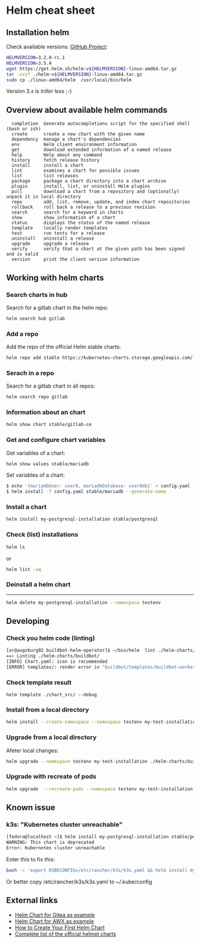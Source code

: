 Helm cheat sheet
================

Installation helm
-----------------

Check available versions: [GitHub Project](https://github.com/helm/helm/releases):

```bash
HELMVERSION=3.2.0-rc.1
HELMVERSION=3.5.4
wget https://get.helm.sh/helm-v${HELMVERSION}-linux-amd64.tar.gz
tar -xvzf ./helm-v${HELMVERSION}-linux-amd64.tar.gz
sudo cp ./linux-amd64/helm  /usr/local/bin/helm
```
Version 3.x is *triller less* ;-)


Overview about available helm commands
--------------------------------------

```
  completion  Generate autocompletions script for the specified shell (bash or zsh)
  create      create a new chart with the given name
  dependency  manage a chart's dependencies
  env         Helm client environment information
  get         download extended information of a named release
  help        Help about any command
  history     fetch release history
  install     install a chart
  lint        examines a chart for possible issues
  list        list releases
  package     package a chart directory into a chart archive
  plugin      install, list, or uninstall Helm plugins
  pull        download a chart from a repository and (optionally) unpack it in local directory
  repo        add, list, remove, update, and index chart repositories
  rollback    roll back a release to a previous revision
  search      search for a keyword in charts
  show        show information of a chart
  status      displays the status of the named release
  template    locally render templates
  test        run tests for a release
  uninstall   uninstall a release
  upgrade     upgrade a release
  verify      verify that a chart at the given path has been signed and is valid
  version     print the client version information

```

Working with helm charts
------------------------

### Search charts in hub ###

Search for a gitlab chart in the helm repo:

```bash
helm search hub gitlab
```

### Add a repo ###

Add the repo of the official Helm stable charts:

```bash
helm repo add stable https://kubernetes-charts.storage.googleapis.com/
```

### Serach in a repo ###

Search for a gitlab chart in all repos:

```bash
helm search repo gitlab
```

### Information about an chart ###

```bash
helm show chart stable/gitlab-ce
```

### Get and configure chart variables ###

Get variables of a chart:

```bash
helm show values stable/mariadb
```

Set variables of a chart:

```bash
$ echo '{mariadbUser: user0, mariadbDatabase: user0db}' > config.yaml
$ helm install -f config.yaml stable/mariadb --generate-name
```


### Install a chart ###

```bash
helm install my-postgresql-installation stable/postgresql
```

### Check (list) installations ###

```bash
helm ls
```

or

```bash
helm list -aq
```

### Deinstall a helm chart ###
----------------------

```bash
helm delete my-postgresql-installation --namespace testenv
```

Developing
----------

### Check you helm code (linting) ###

```bash
[or@augsburg02 buildbot-helm-operator]$ ~/bin/helm  lint ./helm-charts/buildbot/ --strict
==> Linting ./helm-charts/buildbot/
[INFO] Chart.yaml: icon is recommended
[ERROR] templates/: render error in "buildbot/templates/buildbot-worker-deployment.yaml": template: buildbot/templates/buildbot-worker-deployment.yaml:8:22: executing "buildbot/templates/buildbot-worker-deployment.yaml" at <.Values.worker_replicas>: map has no entry for key "worker_replicas"
```

### Check template result

```
helm template ./chart_src/ --debug
```

### Install from a local directory ###

```bash
helm install --create-namespace --namespace testenv my-test-installation ./helm-charts/buildbot/
```

### Upgrade from a local directory ###

Afeter local changes:

```bash
helm upgrade --namespace testenv my-test-installation ./helm-charts/buildbot/
```

### Upgrade with recreate of pods ###

```bash
helm upgrade  --recreate-pods --namespace testenv my-test-installation ./helm-charts/buildbot/
```

Known issue
-----------

### k3s: "Kubernetes cluster unreachable" ###

```bash
[fedora@localhost ~]$ helm install my-postgresql-installation stable/postgresql
WARNING: This chart is deprecated
Error: Kubernetes cluster unreachable
```

Enter this to fix this:
```bash
bash -c 'export KUBECONFIG=/etc/rancher/k3s/k3s.yaml && helm install my-postgresql-installation stable/postgresql  '
```

Or better copy /etc/rancher/k3s/k3s.yaml to ~/.kube/config

External links
--------------

* [Helm Chart for Gitea as example](https://hub.helm.sh/charts/k8s-land/gitea)
* [Helm Chart for AWX as example](https://hub.helm.sh/charts/lifen/awx)
* [How to Create Your First Helm Chart](https://docs.bitnami.com/kubernetes/how-to/create-your-first-helm-chart/)
* [Complete list of the official helmet charts](https://github.com/helm/charts/tree/master/stable)